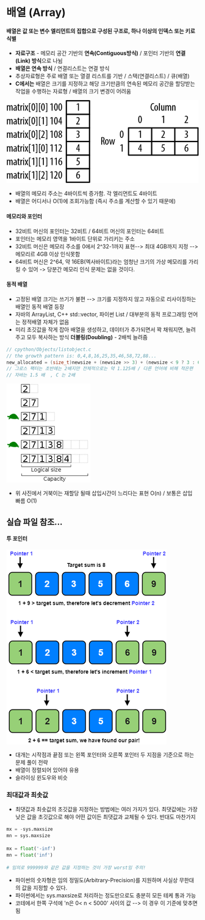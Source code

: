 # 배열 (Array)

#### 배열은 값 또는 변수 엘리먼트의 집합으로 구성된 구조로, 하나 이상의 인덱스 또는 키로 식별

- **자료구조** - 메모리 공간 기반의 **연속(Contiguous방식)** / 포인터 기반의 **연결(Link) 방식**으로 나뉨
- **배열은 연속 방식** / 연결리스트는 연결 방식
- 추상자료형은 주로 배열 또는 열결 리스트를 기반 / 스택(연결리스트) / 큐(배열)
- **C에서는** 배열은 크기를 지정하고 해당 크기만큼의 연속된 메모리 공간을 할당받는 작업을 수행하는
  자료형 / 배열의 크기 변경이 어려움

![Two-dimensional array](array.assets/uucp_0402.png)

- 배열의 메모리 주소는 4바이트씩 증가함. 각 엘리먼트도 4바이트
- 배열은 어디서나 O(1)에 조회가능함 (즉시 주소를 계산할 수 있기 때문에)

#### 메모리와 포인터

- 32비트 머신의 포인터는 32비트 / 64비트 머신의 포인터는 64비트
- 포인터는 메모리 영역을 1바이트 단위로 가리키는 주소
- 32비트 머신은 메모리 주소를 0에서 2^32-1까지 표현--> 최대 4GB까지 지정 --> 메모리르 4GB 이상 인식못함
- 64비트 머신은 2^64, 약 16EB(엑사바이트)라는 엄청난 크기의 가상 메모리를 가리킬 수 있어 -> 당분간 메모리
  인식 문제는 없을 것이다.

#### 동적 배열

- 고정된 배열 크기는 쓰기가 불편 --> 크기를 지정하지 않고 자동으로 리사이징하는 배열인 동적 배열 등장
- 자바의 ArrayList, C++ std::vector, 파이썬 List / 대부분의 동적 프로그래밍 언어는 정적배열 자체가 없음
- 미리 초깃값을 작게 잡아 배열을 생성하고, 데이터가 추가되면서 꽉 채워지면, 늘려주고 모두 복사하는 방식
  **더블링(Doubling)** - 2배씩 늘려줌

```C
// cpython/Objects/listobject.c
// the growth pattern is: 0,4,8,16,25,35,46,58,72,88...
new_allocated = (size_t)newsize + (newsize >> 3) + (newsize < 9 ? 3 : 6);
// 그로스 팩터는 초반에는 2배지만 전체적으로는 약 1.125배 / 다른 언어에 비해 적은편
// 자바는 1.5 배  , C 는 2배
```

![img](array.assets/220px-Dynamic_array.svg.png)

- 위 사진에서 거북이는 재할당 될때 삽입시간이 느리다는 표현 O(n) / 보통은 삽입 빠름 O(1)

## 실습 파일 참조...

#### 투 포인터

![Two Pointers-Eugene and an Array. Two pointers is an algorithmic… | by  Millennial Pirate | The Startup | Medium](array.assets/0LKzZZ6fZKx6HeOXu.png)

- 대개는 시작점과 끝점 또는 왼쪽 포인터와 오른쪽 포인터 두 지점을 기준으로 하는 문제 풀이 전략
- 배열이 정렬되어 있어야 유용
- 슬라이싱 윈도우와 비슷

### 최대값과 최솟값

- 최댓값과 최솟값의 초깃값을 지정하는 방법에는 여러 가지가 있다. 최댓값에는 가장 낮은 값을 초깃값으로 해야 어떤 값이든 최댓값과 교체될 수 있다. 반대도 마찬가지

```python
mx = -sys.maxsize
mn = sys.maxsize

mx = float('-inf')
mn = float('inf')

# 임의로 999999와 같은 값을 지정하는 것이 가장 worst임 주의!
```

- 파이썬의 숫자형은 임의 정밀도(Arbitrary-Precision)를 지원하며 사실상 무한대의 값을 지정할 수 있다.
- 파이썬에서는 sys.maxsize로 처리하는 정도만으로도 충분히 모든 테케 통과 가능
- 코테에서 한쪽 구석에 'n은 0< n < 5000' 사이의 값 --> 이 경우 이 기준에 맞추면 됨